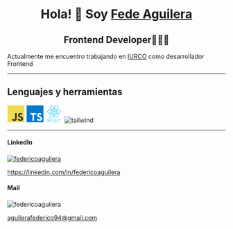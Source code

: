 <h1 align="center">Hola! 👋 Soy <a href="https://fedeaguilera-frontend.vercel.app/" target="blank">Fede Aguilera</a></h1>
<h2 align="center">Frontend Developer👨🏻‍💻 </h2>


<p>Actualmente me encuentro trabajando en <a href="https://iurco.com/" target="blank">IURCO</a> como desarrollador Frontend</p>
<hr>
<h2>Lenguajes y herramientas</h2>
<div>
<img src="https://raw.githubusercontent.com/devicons/devicon/master/icons/javascript/javascript-original.svg" alt="javascript" width="40" height="40"/>
<img src="https://raw.githubusercontent.com/devicons/devicon/master/icons/typescript/typescript-original.svg" alt="typescript" width="40" height="40"/>
<img src="https://raw.githubusercontent.com/devicons/devicon/master/icons/react/react-original-wordmark.svg" alt="react" width="40" height="40"/>
<img src="https://www.vectorlogo.zone/logos/tailwindcss/tailwindcss-icon.svg" alt="tailwind" width="40" height="40"/>
</div>

<hr>
<div align="left">
</div>
<h4 aling="left">LinkedIn</h4>
<p align="left">
<a href="https://linkedin.com/in/federicoaguilera" target="blank"><img align="center" src="https://raw.githubusercontent.com/rahuldkjain/github-profile-readme-generator/master/src/images/icons/Social/linked-in-alt.svg" alt="federicoaguilera" height="30" width="40" /></a>
</p>
<a href="https://linkedin.com/in/federicoaguilera">https://linkedin.com/in/federicoaguilera</a>

<h4 aling="left">Mail</h4>
<img align="center" src="https://cdn.icon-icons.com/icons2/2631/PNG/512/gmail_new_logo_icon_159149.png" alt="federicoaguilera" height="30" width="30" />
</p>
<a href="mailto:aguilerafederico94@gmail.com">aguilerafederico94@gmail.com</a>
